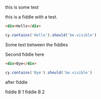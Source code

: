 this is some test

<!-- fiddle -->
this is a fiddle with a test.

```html
<div>Hello</div>
```

```js
cy.contains('Hello').should('be.visible')
```

<!-- fiddle-end -->

Some text between the fiddles

<!-- fiddle Second fiddle -->
Second fiddle here

```html
<div>Bye</div>
```

```js
cy.contains('Bye').should('be.visible')
```
<!-- fiddle-end -->

after fiddle

<!-- fiddle-no -->
fiddle B 1
fiddle B 2
<!-- fiddle-end -->
